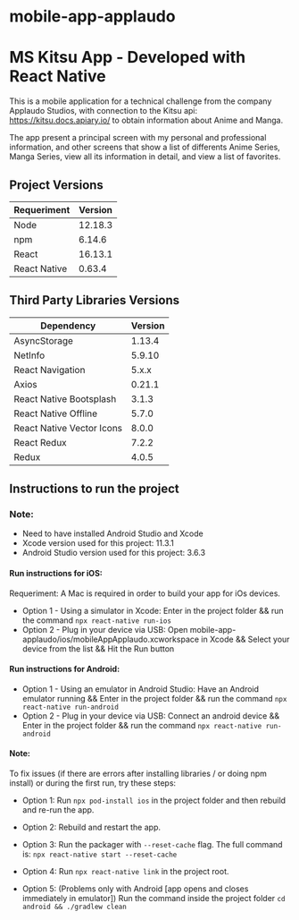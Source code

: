 # mobile-app-applaudo

# MS Kitsu App - Developed with React Native

This is a mobile application for a technical challenge from the company Applaudo Studios, with connection to the Kitsu api: https://kitsu.docs.apiary.io/ to obtain information about Anime and Manga.

The app present a principal screen with my personal and professional information, and other screens that show a list of differents Anime Series, Manga Series, view all its information in detail, and view a list of favorites.

## Project Versions

| Requeriment  | Version |
| ------------ | ------- |
| Node         | 12.18.3 |
| npm          | 6.14.6  |
| React        | 16.13.1 |
| React Native | 0.63.4  |

## Third Party Libraries Versions

| Dependency                | Version |
| ------------------------- | ------- |
| AsyncStorage              | 1.13.4  |
| NetInfo                   | 5.9.10  |
| React Navigation          | 5.x.x   |
| Axios                     | 0.21.1  |
| React Native Bootsplash   | 3.1.3   |
| React Native Offline      | 5.7.0   |
| React Native Vector Icons | 8.0.0   |
| React Redux               | 7.2.2   |
| Redux                     | 4.0.5   |

## Instructions to run the project

### Note:

- Need to have installed Android Studio and Xcode
- Xcode version used for this project: 11.3.1
- Android Studio version used for this project: 3.6.3

#### Run instructions for iOS:

Requeriment: A Mac is required in order to build your app for iOs devices.

- Option 1 - Using a simulator in Xcode: Enter in the project folder && run the command `npx react-native run-ios`
- Option 2 - Plug in your device via USB: Open mobile-app-applaudo/ios/mobileAppApplaudo.xcworkspace in Xcode && Select your device from the list && Hit the Run button

#### Run instructions for Android:

- Option 1 - Using an emulator in Android Studio: Have an Android emulator running && Enter in the project folder && run the command `npx react-native run-android`
- Option 2 - Plug in your device via USB: Connect an android device && Enter in the project folder && run the command `npx react-native run-android`

#### Note:

To fix issues (if there are errors after installing libraries / or doing npm install) or during the first run, try these steps:

- Option 1: Run `npx pod-install ios` in the project folder and then rebuild and re-run the app.

- Option 2: Rebuild and restart the app.

- Option 3: Run the packager with `--reset-cache` flag. The full command is: `npx react-native start --reset-cache`

- Option 4: Run `npx react-native link` in the project root.

- Option 5: (Problems only with Android [app opens and closes immediately in emulator]) Run the command inside the project folder `cd android && ./gradlew clean`
